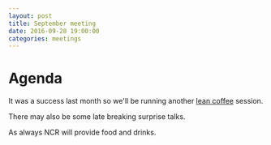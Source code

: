 ```yaml
---
layout: post
title: September meeting
date: 2016-09-28 19:00:00
categories: meetings
---
```


# Agenda

It was a success last month so we'll be running another [lean coffee](http://agilecoffee.com/leancoffee/) session.

There may also be some late breaking surprise talks.

As always NCR will provide food and drinks.

